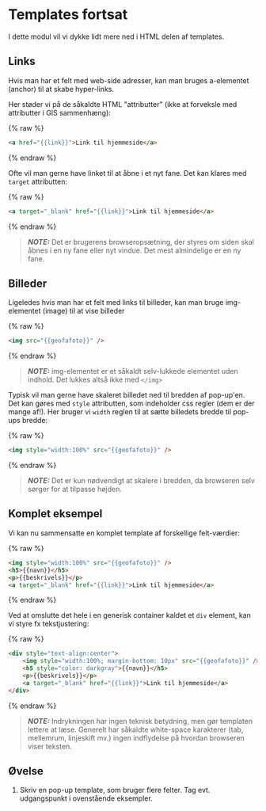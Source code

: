 # Templates fortsat

I dette modul vil vi dykke lidt mere ned i HTML delen af templates.

## Links

Hvis man har et felt med web-side adresser, kan man bruges a-elementet (anchor) til at skabe hyper-links.   

Her støder vi på de såkaldte HTML "attributter" (ikke at forveksle med attributter i GIS sammenhæng): 

{% raw %}
```html
<a href="{{link}}">Link til hjemmeside</a>
```
{% endraw %}

Ofte vil man gerne have linket til at åbne i et nyt fane. Det kan klares med `target` attributten:

{% raw %}
```html
<a target="_blank" href="{{link}}">Link til hjemmeside</a>
```
{% endraw %}

> **_NOTE:_**  Det er brugerens browseropsætning, der styres om siden skal åbnes i en ny fane eller nyt vindue. Det mest almindelige er en ny fane.

## Billeder

Ligeledes hvis man har et felt med links til billeder, kan man bruge img-elementet (image) til at vise billeder

{% raw %}
```html
<img src="{{geofafoto}}" />
```
{% endraw %}

> **_NOTE:_**  img-elementet er et såkaldt selv-lukkede elementet uden indhold. Det lukkes altså ikke med `</img>` 

Typisk vil man gerne have skaleret billedet ned til bredden af pop-up'en. Det kan gøres med `style` attributten, som indeholder 
css regler (dem er der mange af!). Her bruger vi `width` reglen til at sætte billedets bredde til pop-ups bredde:

{% raw %}
```html
<img style="width:100%" src="{{geofafoto}}" />
```
{% endraw %}

> **_NOTE:_**  Det er kun nødvendigt at skalere i bredden, da browseren selv sørger for at tilpasse højden.

## Komplet eksempel

Vi kan nu sammensatte en komplet template af forskellige felt-værdier:

{% raw %}
```html
<img style="width:100%" src="{{geofafoto}}" />
<h5>{{navn}}</h5>
<p>{{beskrivels}}</p>
<a target="_blank" href="{{link}}">Link til hjemmeside</a>
```
{% endraw %}

Ved at omslutte det hele i en generisk container kaldet et `div` element, kan vi styre fx tekstjustering: 

{% raw %}
```html
<div style="text-align:center">
    <img style="width:100%; margin-bottom: 10px" src="{{geofafoto}}" />
    <h5 style="color: darkgray">{{navn}}</h5>
    <p>{{beskrivels}}</p>
    <a target="_blank" href="{{link}}">Link til hjemmeside</a>
</div>
```
{% endraw %}

> **_NOTE:_**  Indrykningen har ingen teknisk betydning, men gør templaten lettere at læse. Generelt har såkaldte white-space karakterer (tab, mellemrum, linjeskift mv.) ingen indflydelse på hvordan browseren viser teksten.

## Øvelse

1. Skriv en pop-up template, som bruger flere felter. Tag evt. udgangspunkt i ovenstående eksempler.
